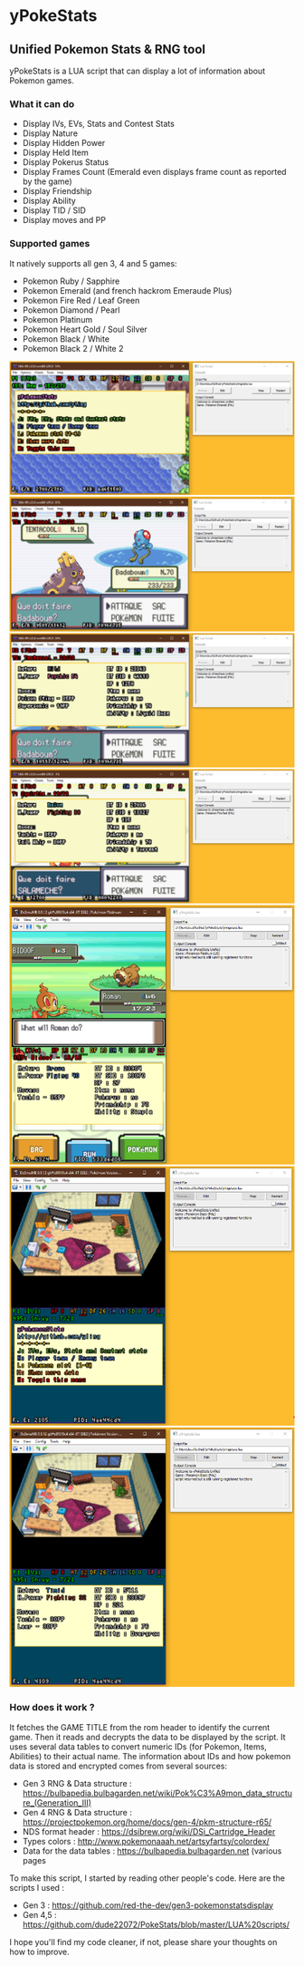 # yPokeStats
## Unified Pokemon Stats & RNG tool
yPokeStats is a LUA script that can display a lot of information about Pokemon games.

### What it can do
* Display IVs, EVs, Stats and Contest Stats
* Display Nature
* Display Hidden Power
* Display Held Item
* Display Pokerus Status
* Display Frames Count (Emerald even displays frame count as reported by the game)
* Display Friendship 
* Display Ability
* Display TID / SID
* Display moves and PP

### Supported games
It natively supports all gen 3, 4 and 5 games:
* Pokemon Ruby / Sapphire
* Pokemon Emerald (and french hackrom Emeraude Plus)
* Pokemon Fire Red / Leaf Green
* Pokemon Diamond / Pearl
* Pokemon Platinum
* Pokemon Heart Gold / Soul Silver
* Pokemon Black / White
* Pokemon Black 2 / White 2

![Emerald Help Menu](/screens/3_emerald_help.png)
![Emerald Enemy](/screens/3_emerald_fight.png)
![Emerald Enemy More](/screens/3_emerald_fight_more.png)
![Fire Red Enemy More](/screens/3_firered_fight_more.png)
![Platinum Enemy More](/screens/4_platinum_fight_more.png)
![Black Help Menu](/screens/5_black_help.png)
![Black More](/screens/5_black_more.png)



### How does it work ?
It fetches the GAME TITLE from the rom header to identify the current game. Then it reads and decrypts the data to be displayed by the script.
It uses several data tables to convert numeric IDs (for Pokemon, Items, Abilities) to their actual name.
The information about IDs and how pokemon data is stored and encrypted comes from several sources:
* Gen 3 RNG & Data structure : https://bulbapedia.bulbagarden.net/wiki/Pok%C3%A9mon_data_structure_(Generation_III)
* Gen 4 RNG & Data structure : https://projectpokemon.org/home/docs/gen-4/pkm-structure-r65/
* NDS format header : https://dsibrew.org/wiki/DSi_Cartridge_Header
* Types colors : http://www.pokemonaaah.net/artsyfartsy/colordex/
* Data for the data tables : https://bulbapedia.bulbagarden.net (various pages

To make this script, I started by reading other people's code. Here are the scripts I used :
* Gen 3 : https://github.com/red-the-dev/gen3-pokemonstatsdisplay
* Gen 4,5 : https://github.com/dude22072/PokeStats/blob/master/LUA%20scripts/

I hope you'll find my code cleaner, if not, please share your thoughts on how to improve.